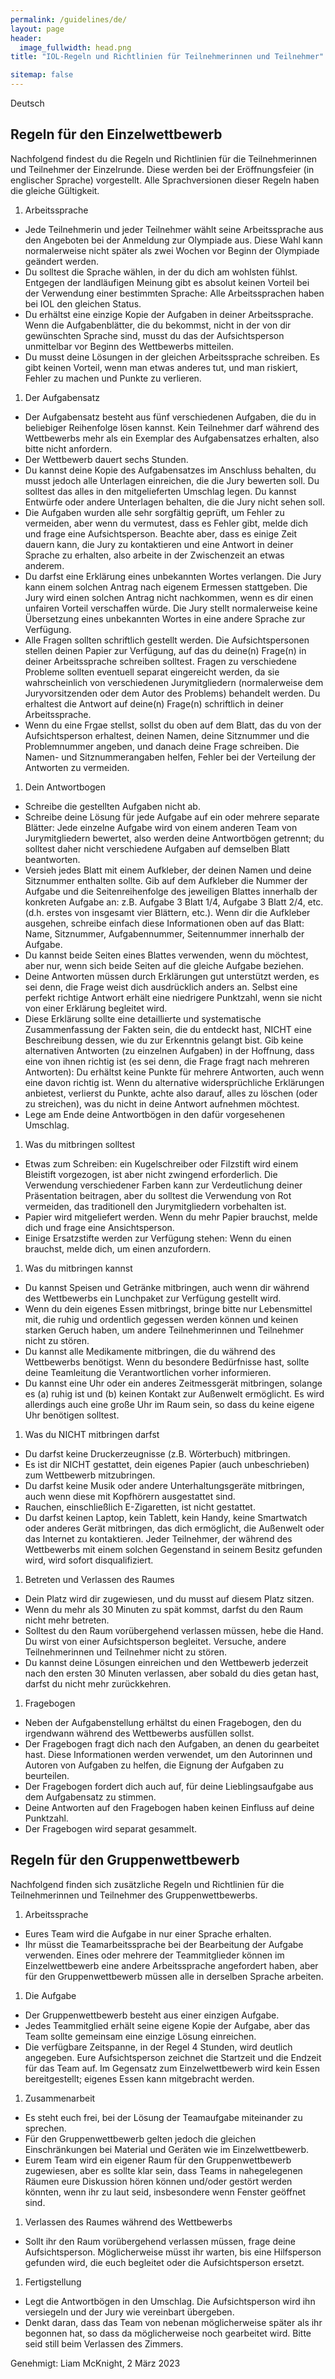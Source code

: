```yaml
---
permalink: /guidelines/de/
layout: page
header:
  image_fullwidth: head.png
title: "IOL-Regeln und Richtlinien für Teilnehmerinnen und Teilnehmer"

sitemap: false
---
```


Deutsch

## Regeln für den Einzelwettbewerb

Nachfolgend findest du die Regeln und Richtlinien für die Teilnehmerinnen und Teilnehmer der Einzelrunde. Diese werden bei der Eröffnungsfeier (in englischer Sprache) vorgestellt. Alle Sprachversionen dieser Regeln haben die gleiche Gültigkeit.

1. Arbeitssprache
  * Jede Teilnehmerin und jeder Teilnehmer wählt seine Arbeitssprache aus den Angeboten bei der Anmeldung zur Olympiade aus. Diese Wahl kann normalerweise nicht später als zwei Wochen vor Beginn der Olympiade geändert werden.
  * Du solltest die Sprache wählen, in der du dich am wohlsten fühlst. Entgegen der landläufigen Meinung gibt es absolut keinen Vorteil bei der Verwendung einer bestimmten Sprache: Alle Arbeitssprachen haben bei IOL den gleichen Status.
  * Du erhältst eine einzige Kopie der Aufgaben in deiner Arbeitssprache. Wenn die Aufgabenblätter, die du bekommst, nicht in der von dir gewünschten Sprache sind, musst du das der Aufsichtsperson unmittelbar vor Beginn des Wettbewerbs mitteilen.
  * Du musst deine Lösungen in der gleichen Arbeitssprache schreiben. Es gibt keinen Vorteil, wenn man etwas anderes tut, und man riskiert, Fehler zu machen und Punkte zu verlieren.
1. Der Aufgabensatz
  * Der Aufgabensatz besteht aus fünf verschiedenen Aufgaben, die du in beliebiger Reihenfolge lösen kannst. Kein Teilnehmer darf während des Wettbewerbs mehr als ein Exemplar des Aufgabensatzes erhalten, also bitte nicht anfordern.
  * Der Wettbewerb dauert sechs Stunden.
  * Du kannst deine Kopie des Aufgabensatzes im Anschluss behalten, du musst jedoch alle Unterlagen einreichen, die die Jury bewerten soll. Du solltest das alles in den mitgelieferten Umschlag legen. Du kannst Entwürfe oder andere Unterlagen behalten, die die Jury nicht sehen soll.
  * Die Aufgaben wurden alle sehr sorgfältig geprüft, um Fehler zu vermeiden, aber wenn du vermutest, dass es Fehler gibt, melde dich und frage eine Aufsichtsperson. Beachte aber, dass es einige Zeit dauern kann, die Jury zu kontaktieren und eine Antwort in deiner Sprache zu erhalten, also arbeite in der Zwischenzeit an etwas anderem.
  * Du darfst eine Erklärung eines unbekannten Wortes verlangen. Die Jury kann einem solchen Antrag nach eigenem Ermessen stattgeben. Die Jury wird einen solchen Antrag nicht nachkommen, wenn es dir einen unfairen Vorteil verschaffen würde. Die Jury stellt normalerweise keine Übersetzung eines unbekannten Wortes in eine andere Sprache zur Verfügung.  
  * Alle Fragen sollten schriftlich gestellt werden. Die Aufsichtspersonen stellen deinen Papier zur Verfügung, auf das du deine(n) Frage(n) in deiner Arbeitssprache schreiben solltest. Fragen zu verschiedene Probleme sollten eventuell separat eingereicht werden, da sie wahrscheinlich von verschiedenen Jurymitgliedern (normalerweise dem Juryvorsitzenden oder dem Autor des Problems) behandelt werden. Du erhaltest die Antwort auf deine(n) Frage(n) schriftlich in deiner Arbeitssprache. 
  * Wenn du eine Frgae stellst, sollst du oben auf dem Blatt, das du von der Aufsichtsperson erhaltest, deinen Namen, deine Sitznummer und die Problemnummer angeben, und danach deine Frage schreiben. Die Namen- und Sitznummerangaben helfen, Fehler bei der Verteilung der Antworten zu vermeiden.
1. Dein Antwortbogen
  * Schreibe die gestellten Aufgaben nicht ab.
  * Schreibe deine Lösung für jede Aufgabe auf ein oder mehrere separate Blätter: Jede einzelne Aufgabe wird von einem anderen Team von Jurymitgliedern bewertet, also werden deine Antwortbögen getrennt; du solltest daher nicht verschiedene Aufgaben auf demselben Blatt beantworten.
  * Versieh jedes Blatt mit einem Aufkleber, der deinen Namen und deine Sitznummer enthalten sollte. Gib auf dem Aufkleber die Nummer der Aufgabe und die Seitenreihenfolge des jeweiligen Blattes innerhalb der konkreten Aufgabe an: z.B. Aufgabe 3 Blatt 1/4, Aufgabe 3 Blatt 2/4, etc. (d.h. erstes von insgesamt vier Blättern, etc.). Wenn dir die Aufkleber ausgehen, schreibe einfach diese Informationen oben auf das Blatt: Name, Sitznummer, Aufgabennummer, Seitennummer innerhalb der Aufgabe.
  * Du kannst beide Seiten eines Blattes verwenden, wenn du möchtest, aber nur, wenn sich beide Seiten auf die gleiche Aufgabe beziehen.
  * Deine Antworten müssen durch Erklärungen gut unterstützt werden, es sei denn, die Frage weist dich ausdrücklich anders an. Selbst eine perfekt richtige Antwort erhält eine niedrigere Punktzahl, wenn sie nicht von einer Erklärung begleitet wird.
  * Diese Erklärung sollte eine detaillierte und systematische Zusammenfassung der Fakten sein, die du entdeckt hast, NICHT eine Beschreibung dessen, wie du zur Erkenntnis gelangt bist. Gib keine alternativen Antworten (zu einzelnen Aufgaben) in der Hoffnung, dass eine von ihnen richtig ist (es sei denn, die Frage fragt nach mehreren Antworten): Du erhältst keine Punkte für mehrere Antworten, auch wenn eine davon richtig ist. Wenn du alternative widersprüchliche Erklärungen anbietest, verlierst du Punkte, achte also darauf, alles zu löschen (oder zu streichen), was du nicht in deine Antwort aufnehmen möchtest.
  * Lege am Ende deine Antwortbögen in den dafür vorgesehenen Umschlag.
1. Was du mitbringen solltest
  * Etwas zum Schreiben: ein Kugelschreiber oder Filzstift wird einem Bleistift vorgezogen, ist aber nicht zwingend erforderlich. Die Verwendung verschiedener Farben kann zur Verdeutlichung deiner Präsentation beitragen, aber du solltest die Verwendung von Rot vermeiden, das traditionell den Jurymitgliedern vorbehalten ist.
  * Papier wird mitgeliefert werden. Wenn du mehr Papier brauchst, melde dich und frage eine Ansichtsperson.
  * Einige Ersatzstifte werden zur Verfügung stehen: Wenn du einen brauchst, melde dich, um einen anzufordern.
1. Was du mitbringen kannst
  * Du kannst Speisen und Getränke mitbringen, auch wenn dir während des Wettbewerbs ein Lunchpaket zur Verfügung gestellt wird.
  * Wenn du dein eigenes Essen mitbringst, bringe bitte nur Lebensmittel mit, die ruhig und ordentlich gegessen werden können und keinen starken Geruch haben, um andere Teilnehmerinnen und Teilnehmer nicht zu stören.
  * Du kannst alle Medikamente mitbringen, die du während des Wettbewerbs benötigst. Wenn du besondere Bedürfnisse hast, sollte deine Teamleitung die Verantwortlichen vorher informieren.
  * Du kannst eine Uhr oder ein anderes Zeitmessgerät mitbringen, solange es (a) ruhig ist und (b) keinen Kontakt zur Außenwelt ermöglicht. Es wird allerdings auch eine große Uhr im Raum sein, so dass du keine eigene Uhr benötigen solltest.
1. Was du NICHT mitbringen darfst
  * Du darfst keine Druckerzeugnisse (z.B. Wörterbuch) mitbringen. 
  * Es ist dir NICHT gestattet, dein eigenes Papier (auch unbeschrieben) zum Wettbewerb mitzubringen.
  * Du darfst keine Musik oder andere Unterhaltungsgeräte mitbringen, auch wenn diese mit Kopfhörern ausgestattet sind.
  * Rauchen, einschließlich E-Zigaretten, ist nicht gestattet.
  * Du darfst keinen Laptop, kein Tablett, kein Handy, keine Smartwatch oder anderes Gerät mitbringen, das dich ermöglicht, die Außenwelt oder das Internet zu kontaktieren. Jeder Teilnehmer, der während des Wettbewerbs mit einem solchen Gegenstand in seinem Besitz gefunden wird, wird sofort disqualifiziert.
1. Betreten und Verlassen des Raumes
  * Dein Platz wird dir zugewiesen, und du musst auf diesem Platz sitzen.
  * Wenn du mehr als 30 Minuten zu spät kommst, darfst du den Raum nicht mehr betreten.
  * Solltest du den Raum vorübergehend verlassen müssen, hebe die Hand. Du wirst von einer Aufsichtsperson begleitet. Versuche, andere Teilnehmerinnen und Teilnehmer nicht zu stören.
  * Du kannst deine Lösungen einreichen und den Wettbewerb jederzeit nach den ersten 30 Minuten verlassen, aber sobald du dies getan hast, darfst du nicht mehr zurückkehren.
1. Fragebogen
  * Neben der Aufgabenstellung erhältst du einen Fragebogen, den du irgendwann während des Wettbewerbs ausfüllen sollst.
  * Der Fragebogen fragt dich nach den Aufgaben, an denen du gearbeitet hast. Diese Informationen werden verwendet, um den Autorinnen und Autoren von Aufgaben zu helfen, die Eignung der Aufgaben zu beurteilen.
  * Der Fragebogen fordert dich auch auf, für deine Lieblingsaufgabe aus dem Aufgabensatz zu stimmen.
  * Deine Antworten auf den Fragebogen haben keinen Einfluss auf deine Punktzahl.
  * Der Fragebogen wird separat gesammelt.

## Regeln für den Gruppenwettbewerb

Nachfolgend finden sich zusätzliche Regeln und Richtlinien für die Teilnehmerinnen und Teilnehmer des Gruppenwettbewerbs.

1. Arbeitssprache
  * Eures Team wird die Aufgabe in nur einer Sprache erhalten.
  * Ihr müsst die Teamarbeitssprache bei der Bearbeitung der Aufgabe verwenden. Eines oder mehrere der Teammitglieder können im Einzelwettbewerb eine andere Arbeitssprache angefordert haben, aber für den Gruppenwettbewerb müssen alle in derselben Sprache arbeiten.
1. Die Aufgabe
  * Der Gruppenwettbewerb besteht aus einer einzigen Aufgabe.
  * Jedes Teammitglied erhält seine eigene Kopie der Aufgabe, aber das Team sollte gemeinsam eine einzige Lösung einreichen.
  * Die verfügbare Zeitspanne, in der Regel 4 Stunden, wird deutlich angegeben. Eure Aufsichtsperson zeichnet die Startzeit und die Endzeit für das Team auf. Im Gegensatz zum Einzelwettbewerb wird kein Essen bereitgestellt; eigenes Essen kann mitgebracht werden.
1. Zusammenarbeit
  * Es steht euch frei, bei der Lösung der Teamaufgabe miteinander zu sprechen.
  * Für den Gruppenwettbewerb gelten jedoch die gleichen Einschränkungen bei Material und Geräten wie im Einzelwettbewerb.
  * Eurem Team wird ein eigener Raum für den Gruppenwettbewerb zugewiesen, aber es sollte klar sein, dass Teams in nahegelegenen Räumen eure Diskussion hören können und/oder gestört werden könnten, wenn ihr zu laut seid, insbesondere wenn Fenster geöffnet sind.
1. Verlassen des Raumes während des Wettbewerbs
  * Sollt ihr den Raum vorübergehend verlassen müssen, frage deine Aufsichtsperson. Möglicherweise müsst ihr warten, bis eine Hilfsperson gefunden wird, die euch begleitet oder die Aufsichtsperson ersetzt.
1. Fertigstellung
  * Legt die Antwortbögen in den Umschlag. Die Aufsichtsperson wird ihn versiegeln und der Jury wie vereinbart übergeben.
  * Denkt daran, dass das Team von nebenan möglicherweise später als ihr begonnen hat, so dass da möglicherweise noch gearbeitet wird. Bitte seid still beim Verlassen des Zimmers.

Genehmigt: Liam McKnight, 2 März 2023